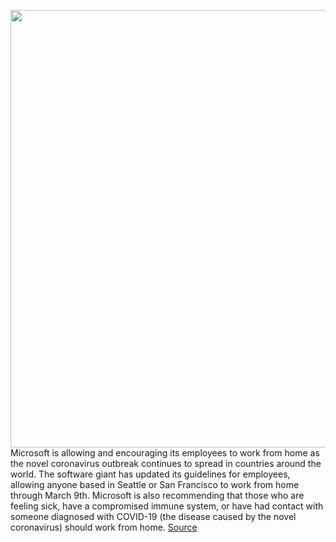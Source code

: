 <img src='https://cdn.vox-cdn.com/thumbor/VqPWAaD3ijblxwoR95neHVX7830=/0x0:2040x1360/1200x800/filters:focal(857x517:1183x843)/cdn.vox-cdn.com/uploads/chorus_image/image/66434845/acastro_180507_1777_microsoft_0001.0.jpg' width='700px' /><br/>
Microsoft is allowing and encouraging its employees to work from home as the novel coronavirus outbreak continues to spread in countries around the world. The software giant has updated its guidelines for employees, allowing anyone based in Seattle or San Francisco to work from home through March 9th. Microsoft is also recommending that those who are feeling sick, have a compromised immune system, or have had contact with someone diagnosed with COVID-19 (the disease caused by the novel coronavirus) should work from home.
<a href='https://www.theverge.com/2020/3/4/21164522/microsoft-coronavirus-response-comment-employees-memo-work-from-home'> Source <a/>